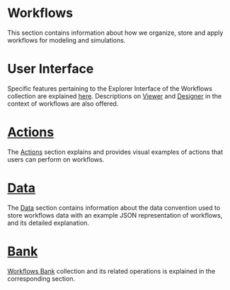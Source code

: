 # Workflows

This section contains information about how we organize, store and apply workflows for modeling and simulations.

# User Interface

Specific features pertaining to the Explorer Interface of the Workflows collection are explained [here](ui/explorer.md). Descriptions on [Viewer](ui/viewer.md) and [Designer](/workflow-designer/general-overview.md) in the context of workflows are also offered.

# [Actions](actions/overview.md)

The [Actions](actions/overview.md) section explains and provides visual examples of actions that users can perform on workflows.

# [Data](data/data.md)

The [Data](data/data.md) section contains information about the data convention used to store workflows data with an example JSON representation of workflows, and its detailed explanation.

# [Bank](bank.md)

[Workflows Bank](bank.md) collection and its related operations is explained in the corresponding section.
